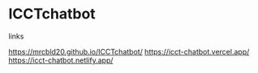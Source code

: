 # ICCTchatbot

links

https://mrcbld20.github.io/ICCTchatbot/
https://icct-chatbot.vercel.app/
https://icct-chatbot.netlify.app/
